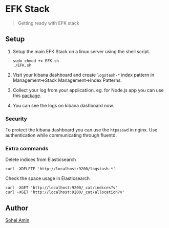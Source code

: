 # EFK Stack
> Getting ready with EFK stack

## Setup
1. Setup the main EFK Stack on a linux server using the shell script.
    ```
    sudo chmod +x EFK.sh
    ./EFK.sh
    ```

2. Visit your kibana dashboard and create `logstash-*` index pattern in Management->Stack Management->Index Patterns.

3. Collect your log from your applicatiion. eg. for Node.js app you can use this [package](https://github.com/fluent/fluent-logger-node).

4. You can see the logs on kibana dashboard now.


### Security
To protect the kibana dashboard you can use the `htpasswd` in nginx.
Use authentication while communicating through fluentd.

### Extra commands

Delete indices from Elasticsearch
```
curl -XDELETE 'http://localhost:9200/logstash-*'
```
Check the space usage in Elasticsearch
```
curl -XGET 'http://localhost:9200/_cat/indices?v'
curl -XGET 'http://localhost:9200/_cat/allocation?v'
```

## Author

[Sohel Amin](http://sohelamin.com)
